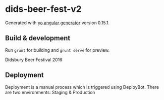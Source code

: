 # dids-beer-fest-v2

Generated with [yo angular generator](https://github.com/yeoman/generator-angular)
version 0.15.1.

## Build & development

Run `grunt` for building and `grunt serve` for preview.

Didsbury Beer Festival 2016

## Deployment
Deployment is a manual process which is triggered using DeployBot. There are two environments: Staging & Production